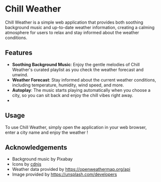 # Chill Weather

Chill Weather is a simple web application that provides both soothing background music and up-to-date weather information, creating a calming atmosphere for users to relax and stay informed about the weather conditions.

## Features

- **Soothing Background Music**: Enjoy the gentle melodies of Chill Weather's curated playlist as you check the weather forecast and unwind.
- **Weather Forecast**: Stay informed about the current weather conditions, including temperature, humidity, wind speed, and more.
- **Autoplay**: The music starts playing automatically when you choose a city, so you can sit back and enjoy the chill vibes right away.
- 
## Usage

To use Chill Weather, simply open the application in your web browser, enter a city name and enjoy the weather !

## Acknowledgements

- Background music by Pixabay
- Icons by [cdnjs]([link-to-icon](https://cdnjs.cloudflare.com/ajax/libs/flag-icon-css/3.5.0/css/flag-icon.min.css))
- Weather data provided by https://openweathermap.org/api
- Image provided by https://unsplash.com/developers

